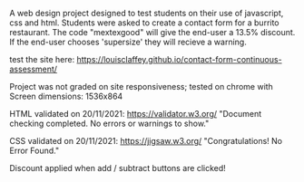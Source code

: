 A web design project designed to test students on their use of javascript, css and html. 
Students were asked to create a contact form for a burrito restaurant. 
The code "mextexgood" will give the end-user a 13.5% discount.
If the end-user chooses 'supersize' they will recieve a warning. 

test the site here: https://louisclaffey.github.io/contact-form-continuous-assessment/


Project was not graded on site responsiveness;
tested on chrome with Screen dimensions: 1536x864

HTML validated on 20/11/2021:
https://validator.w3.org/
"Document checking completed. No errors or warnings to show."

CSS validated on 20/11/2021:
https://jigsaw.w3.org/
"Congratulations! No Error Found."

Discount applied when add / subtract buttons are clicked! 
